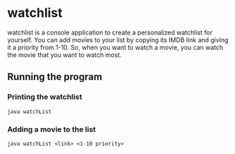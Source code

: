 # watchlist
watchlist is a console application to create a personalized watchlist for yourself. You can add movies to your list by copying its IMDB link and giving it a priority from 1-10. So, when you want to watch a movie, you can watch the movie that you want to watch most.

## Running the program
### Printing the watchlist
```
java watchList
```
### Adding a movie to the list
```
java watchList <link> <1-10 priority>
```
